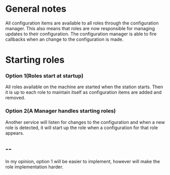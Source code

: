 # General notes #

All configuration items are available to all roles through the configuration manager. This also
means that roles are now responsible for managing updates to their configuration. The configuration
manager is able to fire callbacks when an change to the configuration is made.

# Starting roles #

### Option 1(Roles start at startup) ###

All roles available on the machine are started when the station starts. Then it is up to each role
to maintain itself as configuration items are added and removed.

### Option 2(A Manager handles starting roles) ###

Another service will listen for changes to the configuration and when a new role is detected, it
will start up the role when a configuration for that role appears.

## -- ##

In my opinion, option 1 will be easier to implement, however will make the role implementation harder.
